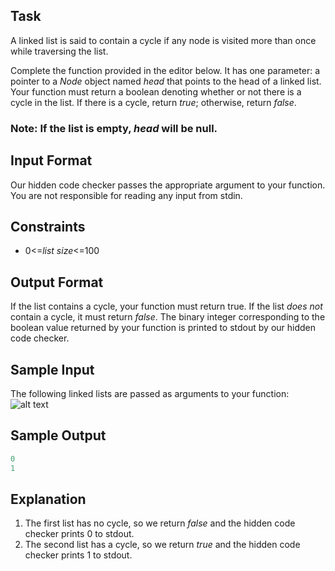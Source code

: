 ## Task
A linked list is said to contain a cycle if any node is visited more than once while traversing the list.

Complete the function provided in the editor below. It has one parameter: a pointer to a *Node* object named *head* that points to the head of a linked list. Your function must return a boolean denoting whether or not there is a cycle in the list. If there is a cycle, return *true*; otherwise, return *false*.

### Note: If the list is empty, *head* will be null.

## Input Format

Our hidden code checker passes the appropriate argument to your function. You are not responsible for reading any input from stdin.

## Constraints
* 0<=*list size*<=100
## Output Format

If the list contains a cycle, your function must return true. If the list *does not* contain a cycle, it must return *false*. The binary integer corresponding to the boolean value returned by your function is printed to stdout by our hidden code checker.

## Sample Input

The following linked lists are passed as arguments to your function:
![alt text](https://s3.amazonaws.com/hr-challenge-images/1163/1463778594-900a0ae522-inputs.png)

## Sample Output
```javascript
0
1
```
## Explanation

1. The first list has no cycle, so we return *false* and the hidden code checker prints 0 to stdout.
2. The second list has a cycle, so we return *true* and the hidden code checker prints 1 to stdout.

